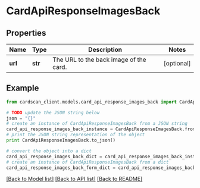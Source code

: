 # CardApiResponseImagesBack


## Properties
Name | Type | Description | Notes
------------ | ------------- | ------------- | -------------
**url** | **str** | The URL to the back image of the card. | [optional] 

## Example

```python
from cardscan_client.models.card_api_response_images_back import CardApiResponseImagesBack

# TODO update the JSON string below
json = "{}"
# create an instance of CardApiResponseImagesBack from a JSON string
card_api_response_images_back_instance = CardApiResponseImagesBack.from_json(json)
# print the JSON string representation of the object
print CardApiResponseImagesBack.to_json()

# convert the object into a dict
card_api_response_images_back_dict = card_api_response_images_back_instance.to_dict()
# create an instance of CardApiResponseImagesBack from a dict
card_api_response_images_back_form_dict = card_api_response_images_back.from_dict(card_api_response_images_back_dict)
```
[[Back to Model list]](../README.md#documentation-for-models) [[Back to API list]](../README.md#documentation-for-api-endpoints) [[Back to README]](../README.md)


